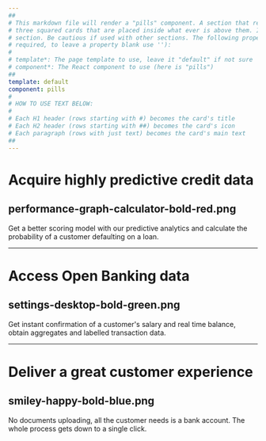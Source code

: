 ```yaml
---
##
# This markdown file will render a "pills" component. A section that renders a "pills" component shows specifically 
# three squared cards that are placed inside what ever is above them. It is designed to be used right after a "hero"
# section. Be cautious if used with other sections. The following properties may be set (properties with * are 
# required, to leave a property blank use ''):
#
# template*: The page template to use, leave it "default" if not sure
# component*: The React component to use (here is "pills")
##
template: default
component: pills
#
# HOW TO USE TEXT BELOW:
#
# Each H1 header (rows starting with #) becomes the card's title
# Each H2 header (rows starting with ##) becomes the card's icon
# Each paragraph (rows with just text) becomes the card's main text
##
---
```


# Acquire highly predictive credit data
## performance-graph-calculator-bold-red.png

Get a better scoring model with our predictive analytics and calculate the probability of a customer defaulting on a loan.

---

# Access Open Banking data
## settings-desktop-bold-green.png

Get instant confirmation of a customer's salary and real time balance, obtain aggregates and labelled transaction data.

---

# Deliver a great customer experience
## smiley-happy-bold-blue.png

No documents uploading, all the customer needs is a bank account. The whole process gets down to a single click. 
